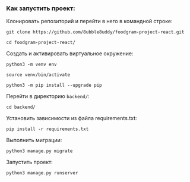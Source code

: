 ### Как запустить проект:

Клонировать репозиторий и перейти в него в командной строке:

```
git clone https://github.com/8ubble8uddy/foodgram-project-react.git
```

```
cd foodgram-project-react/
```

Cоздать и активировать виртуальное окружение:

```
python3 -m venv env
```

```
source venv/bin/activate
```

```
python3 -m pip install --upgrade pip
```

Перейти в директорию ```backend/```:

```
cd backend/
```

Установить зависимости из файла requirements.txt:

```
pip install -r requirements.txt
```

Выполнить миграции:

```
python3 manage.py migrate
```

Запустить проект:

```
python3 manage.py runserver
```
